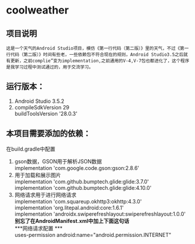 # coolweather
## 项目说明
    这是一个天气的Android Studio项目，模仿《第一行代码（第二版）》里的天气，不过《第一行代码（第二版）》时间有些老，一些依赖包不符合现在的规则，Android Studio3.5之后就有更新，之前complie”变为implementation,之前通用的V-4,V-7包也都进化了，这个程序是我学习过程中测试通过的，用于交流学习。
##  运行版本：
1. Android  Studio    3.5.2  
2. compileSdkVersion  29   
   buildToolsVersion '28.0.3'  
##  本项目需要添加的依赖：
在build.gradle中配置
1. gson数据，GSON用于解析JSON数据  
    implementation 'com.google.code.gson:gson:2.8.6'  
2. 用于加载和展示图片  
    implementation 'com.github.bumptech.glide:glide:3.7.0'  
    implementation 'com.github.bumptech.glide:glide:4.10.0'
3. 网络请求用于进行网络请求  
    implementation 'com.squareup.okhttp3:okhttp:4.3.0'  
    implementation 'org.litepal.android:core:1.6.1'  
    implementation 'androidx.swiperefreshlayout:swiperefreshlayout:1.0.0'  
  **别忘了在AndroidManifest.xml中加上下面这句话**  
     ***网络请求配置 ***   
 uses-permission android:name="android.permission.INTERNET"
